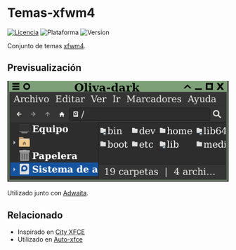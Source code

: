# Temas-xfwm4
[![Licencia](https://img.shields.io/github/license/AlexGracia/Temas-xfwm4?label=licencia&logo=Open-Access&style=flat-square)](LICENSE.md)
![Plataforma](https://img.shields.io/badge/plataforma-linux-%23FCC624?style=flat-square&logo=linux)
![Version](https://img.shields.io/badge/%E2%9A%A0%EF%B8%8F%20version-0.1.1-%23FCC624?style=flat-square)

Conjunto de temas [xfwm4](https://docs.xfce.org/xfce/xfwm4/).

## Previsualización
[![Oliva-dark](Oliva-dark/oliva-dark.png)](Oliva-dark)

Utilizado junto con [Adwaita](https://developer.gnome.org/hig/guidelines/ui-styling.html).

## Relacionado
- Inspirado en [City XFCE](https://www.xfce-look.org/p/1165653)
- Utilizado en [Auto-xfce](https://github.com/AlexGracia/Auto-xfce)
